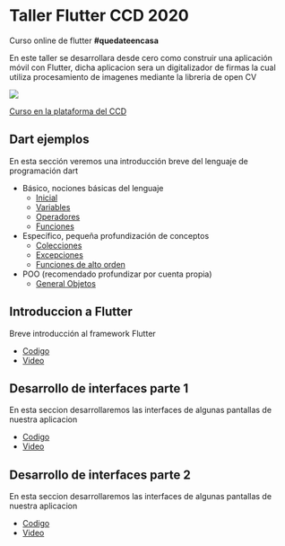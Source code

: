 # Taller Flutter CCD 2020
Curso online de flutter **#quedateencasa**

En este taller se desarrollara desde cero como construir una aplicación móvil con Flutter, dicha aplicacion sera un digitalizador de firmas la cual utiliza procesamiento de imagenes mediante la libreria de open CV

![](images_readme/design.png)

[Curso en la plataforma del CCD](https://ccd-simple.web.app/cursos/aDtjo71hQh25YqmNDaHy)

## Dart ejemplos

En esta sección veremos una introducción breve del lenguaje de programación dart

* Básico, nociones básicas del lenguaje
    * [Inicial](https://github.com/Alvardud/taller_flutter_CCD2020/blob/dart-ejemplos/lib/dart_basico/inicial.dart)
    * [Variables](https://github.com/Alvardud/taller_flutter_CCD2020/blob/dart-ejemplos/lib/dart_basico/variables.dart)
    * [Operadores](https://github.com/Alvardud/taller_flutter_CCD2020/blob/dart-ejemplos/lib/dart_basico/operadores.dart)
    * [Funciones](https://github.com/Alvardud/taller_flutter_CCD2020/blob/dart-ejemplos/lib/dart_basico/funciones.dart)
* Específico, pequeña profundización de conceptos
    * [Colecciones](https://github.com/Alvardud/taller_flutter_CCD2020/blob/dart-ejemplos/lib/dart_basico/colecciones.dart)
    * [Excepciones](https://github.com/Alvardud/taller_flutter_CCD2020/blob/dart-ejemplos/lib/dart_basico/excepciones.dart)
    * [Funciones de alto orden](https://github.com/Alvardud/taller_flutter_CCD2020/blob/dart-ejemplos/lib/dart_basico/funciones_alto_orden.dart)
* POO (recomendado profundizar por cuenta propia)
    * [General Objetos](https://github.com/Alvardud/taller_flutter_CCD2020/blob/dart-ejemplos/lib/dart_basico/POO.dart)

## Introduccion a Flutter

Breve introducción al framework Flutter

* [Codigo](https://github.com/Alvardud/taller_flutter_CCD2020/tree/introduccion)
* [Video](https://www.youtube.com/watch?v=cY65T8_2Vk4&t=1s)

## Desarrollo de interfaces parte 1

En esta seccion desarrollaremos las interfaces de algunas pantallas de nuestra aplicacion

* [Codigo](https://github.com/Alvardud/taller_flutter_CCD2020/tree/desarrollo_interfaces)
* [Video](https://www.youtube.com/watch?v=1OMqdCEwdOg)

## Desarrollo de interfaces parte 2

En esta seccion desarrollaremos las interfaces de algunas pantallas de nuestra aplicacion

* [Codigo](https://github.com/Alvardud/taller_flutter_CCD2020/tree/desarrollo_interfaces_2)
* [Video]()

